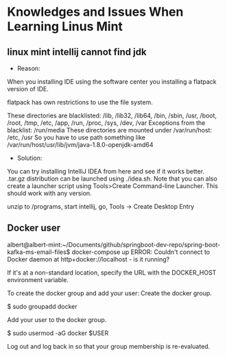 
# Knowledges and Issues When Learning Linus Mint


## linux mint intellij cannot find jdk

- Reason:

When you installing IDE using the software center you installing a flatpack version of IDE.

flatpack has own restrictions to use the file system.

These directories are blacklisted: /lib, /lib32, /lib64, /bin, /sbin, /usr, /boot, /root, /tmp, /etc, /app, /run, /proc, /sys, /dev, /var
Exceptions from the blacklist: /run/media
These directories are mounted under /var/run/host: /etc, /usr
So you have to use path something like /var/run/host/usr/lib/jvm/java-1.8.0-openjdk-amd64


- Solution:

You can try installing IntelliJ IDEA from here and see if it works better. .tar.gz distribution can be launched using ./idea.sh. Note that you can also create a launcher script using Tools>Create Command-line Launcher. This should work with any version.

unzip to /programs, start intellij, go, Tools -> Create Desktop Entry

## Docker user

albert@albert-mint:~/Documents/github/springboot-dev-repo/spring-boot-kafka-ms-email-files$ docker-compose up
ERROR: Couldn't connect to Docker daemon at http+docker://localhost - is it running?

If it's at a non-standard location, specify the URL with the DOCKER_HOST environment variable.


To create the docker group and add your user:
Create the docker group.

$ sudo groupadd docker

Add your user to the docker group.

$ sudo usermod -aG docker $USER

Log out and log back in so that your group membership is re-evaluated.



